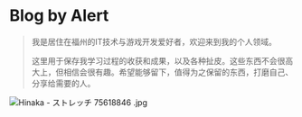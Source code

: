 # Blog by Alert

> 我是居住在福州的IT技术与游戏开发爱好者，欢迎来到我的个人领域。
>
> 这里用于保存我学习过程的收获和成果，以及各种扯皮。这些东西不会很高大上，但相信会很有趣。希望能够留下，值得为之保留的东西，打磨自己、分享给需要的人。

![Hinaka - ストレッチ _75618846_ .jpg](https://i.loli.net/2020/02/12/sUFdWlSOwu4kqaC.jpg)
